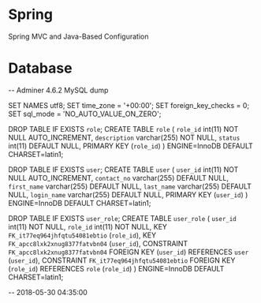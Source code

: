 # Spring
Spring MVC and Java-Based Configuration

# Database
-- Adminer 4.6.2 MySQL dump

SET NAMES utf8;
SET time_zone = '+00:00';
SET foreign_key_checks = 0;
SET sql_mode = 'NO_AUTO_VALUE_ON_ZERO';

DROP TABLE IF EXISTS `role`;
CREATE TABLE `role` (
  `role_id` int(11) NOT NULL AUTO_INCREMENT,
  `description` varchar(255) NOT NULL,
  `status` int(11) DEFAULT NULL,
  PRIMARY KEY (`role_id`)
) ENGINE=InnoDB DEFAULT CHARSET=latin1;


DROP TABLE IF EXISTS `user`;
CREATE TABLE `user` (
  `user_id` int(11) NOT NULL AUTO_INCREMENT,
  `contact_no` varchar(255) DEFAULT NULL,
  `first_name` varchar(255) DEFAULT NULL,
  `last_name` varchar(255) DEFAULT NULL,
  `login_name` varchar(255) DEFAULT NULL,
  PRIMARY KEY (`user_id`)
) ENGINE=InnoDB DEFAULT CHARSET=latin1;


DROP TABLE IF EXISTS `user_role`;
CREATE TABLE `user_role` (
  `user_id` int(11) NOT NULL,
  `role_id` int(11) NOT NULL,
  KEY `FK_it77eq964jhfqtu54081ebtio` (`role_id`),
  KEY `FK_apcc8lxk2xnug8377fatvbn04` (`user_id`),
  CONSTRAINT `FK_apcc8lxk2xnug8377fatvbn04` FOREIGN KEY (`user_id`) REFERENCES `user` (`user_id`),
  CONSTRAINT `FK_it77eq964jhfqtu54081ebtio` FOREIGN KEY (`role_id`) REFERENCES `role` (`role_id`)
) ENGINE=InnoDB DEFAULT CHARSET=latin1;


-- 2018-05-30 04:35:00
